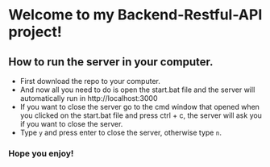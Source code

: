 # Welcome to my Backend-Restful-API project!

## How to run the server in your computer.

- First download the repo to your computer.
- And now all you need to do is open the start.bat file and the server will automatically run in http://localhost:3000
- If you want to close the server go to the cmd window that opened when you clicked on the start.bat file and press ctrl + c, the server will ask you if you want to close the server.
- Type `y` and press enter to close the server, otherwise type `n`.

### Hope you enjoy!
